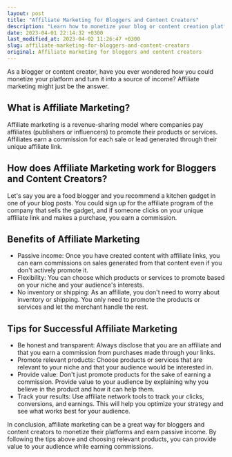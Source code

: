 ```yaml
---
layout: post
title: "Affiliate Marketing for Bloggers and Content Creators"
description: "Learn how to monetize your blog or content creation platform through affiliate marketing"
date: 2023-04-01 22:14:32 +0300
last_modified_at: 2023-04-02 11:26:47 +0300
slug: affiliate-marketing-for-bloggers-and-content-creators
original: Affiliate marketing for bloggers and content creators
---
```

As a blogger or content creator, have you ever wondered how you could monetize your platform and turn it into a source of income? Affiliate marketing might just be the answer.

## What is Affiliate Marketing?

Affiliate marketing is a revenue-sharing model where companies pay affiliates (publishers or influencers) to promote their products or services. Affiliates earn a commission for each sale or lead generated through their unique affiliate link.

## How does Affiliate Marketing work for Bloggers and Content Creators?

Let's say you are a food blogger and you recommend a kitchen gadget in one of your blog posts. You could sign up for the affiliate program of the company that sells the gadget, and if someone clicks on your unique affiliate link and makes a purchase, you earn a commission.

## Benefits of Affiliate Marketing

* Passive income: Once you have created content with affiliate links, you can earn commissions on sales generated from that content even if you don't actively promote it.
* Flexibility: You can choose which products or services to promote based on your niche and your audience's interests.
* No inventory or shipping: As an affiliate, you don't need to worry about inventory or shipping. You only need to promote the products or services and let the merchant handle the rest.

## Tips for Successful Affiliate Marketing

* Be honest and transparent: Always disclose that you are an affiliate and that you earn a commission from purchases made through your links.
* Promote relevant products: Choose products or services that are relevant to your niche and that your audience would be interested in.
* Provide value: Don't just promote products for the sake of earning a commission. Provide value to your audience by explaining why you believe in the product and how it can help them.
* Track your results: Use affiliate network tools to track your clicks, conversions, and earnings. This will help you optimize your strategy and see what works best for your audience.

In conclusion, affiliate marketing can be a great way for bloggers and content creators to monetize their platforms and earn passive income. By following the tips above and choosing relevant products, you can provide value to your audience while earning commissions.